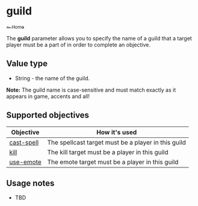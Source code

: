 # guild

[<sub>← Home</sub>](../index.md)

The **guild** parameter allows you to specify the name of a guild that a target player must be a part of in order to complete an objective.

## Value type

* String - the name of the guild.

**Note:** The guild name is case-sensitive and must match exactly as it appears in game, accents and all!

## Supported objectives

| Objective | How it's used |
|---|---|
| [cast-spell](../objectives/cast-spell.md) | The spellcast target must be a player in this guild |
| [kill](../objectives/kill.md) | The kill target must be a player in this guild |
| [use-emote](../objectives/use-emote.md) | The emote target must be a player in this guild |

## Usage notes

* TBD
